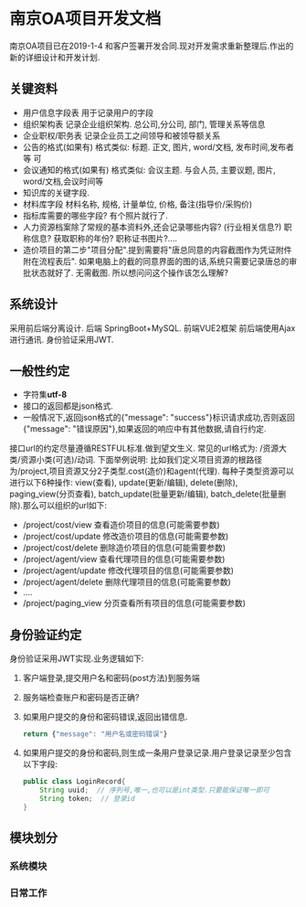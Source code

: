 # 南京OA项目开发文档

南京OA项目已在2019-1-4 和客户签署开发合同.现对开发需求重新整理后.作出的新的详细设计和开发计划.

## 关键资料

* 用户信息字段表 用于记录用户的字段
* 组织架构表  记录企业组织架构. 总公司,分公司, 部门, 管理关系等信息
* 企业职权/职务表  记录企业员工之间领导和被领导额关系
* 公告的格式(如果有) 格式类似: 标题. 正文, 图片, word/文档, 发布时间,发布者等 可
* 会议通知的格式(如果有) 格式类似: 会议主题. 与会人员, 主要议题, 图片, word/文档,会议时间等
* 知识库的关键字段.
* 材料库字段 材料名称, 规格, 计量单位, 价格, 备注(指导价/采购价)
* 指标库需要的哪些字段? 有个照片就行了.
* 人力资源档案除了常规的基本资料外,还会记录哪些内容? (行业相关信息?) 职称信息? 获取职称的年份? 职称证书图片?....
* 造价项目的第二步"项目分配".提到需要将"唐总同意的内容截图作为凭证附件附在流程表后". 如果电脑上的截的同意界面的图的话,系统只需要记录唐总的审批状态就好了. 无需截图. 所以想问问这个操作该怎么理解?

## 系统设计

采用前后端分离设计. 后端 SpringBoot+MySQL.
前端VUE2框架
前后端使用Ajax进行通讯.
身份验证采用JWT.

## 一般性约定

* 字符集**utf-8**
* 接口的返回都是json格式.
* 一般情况下,返回json格式的{"message": "success"}标识请求成功,否则返回{"message": "错误原因"},如果返回的响应中有其他数据,请自行约定.

接口url的约定尽量遵循RESTFUL标准.做到望文生义.
常见的url格式为: /资源大类/资源小类(可选)/动词.
下面举例说明:
比如我们定义项目资源的根路径为/project,项目资源又分2子类型.cost(造价)和agent(代理). 
每种子类型资源可以进行以下6种操作: view(查看), update(更新/编辑), delete(删除), paging_view(分页查看), batch_update(批量更新/编辑), batch_delete(批量删除).那么可以组织的url如下:

* /project/cost/view   查看造价项目的信息(可能需要参数)
* /project/cost/update   修改造价项目的信息(可能需要参数)
* /project/cost/delete   删除造价项目的信息(可能需要参数)
* /project/agent/view   查看代理项目的信息(可能需要参数)
* /project/agent/update   修改代理项目的信息(可能需要参数)
* /project/agent/delete   删除代理项目的信息(可能需要参数)
* ....
* /project/paging_view   分页查看所有项目的信息(可能需要参数)

## 身份验证约定

身份验证采用JWT实现.业务逻辑如下:

1. 客户端登录,提交用户名和密码(post方法)到服务端
2. 服务端检查账户和密码是否正确?
3. 如果用户提交的身份和密码错误,返回出错信息.

    ```javascript
    return {"message": "用户名或密码错误"}
    ```

4. 如果用户提交的身份和密码,则生成一条用户登录记录.用户登录记录至少包含以下字段:

    ```java
    public class LoginRecord{
        String uuid;  // 序列号,唯一,也可以是int类型.只要能保证唯一即可
        String token;  // 登录id
    }
    ```

## 模块划分

### 系统模块




### 日常工作